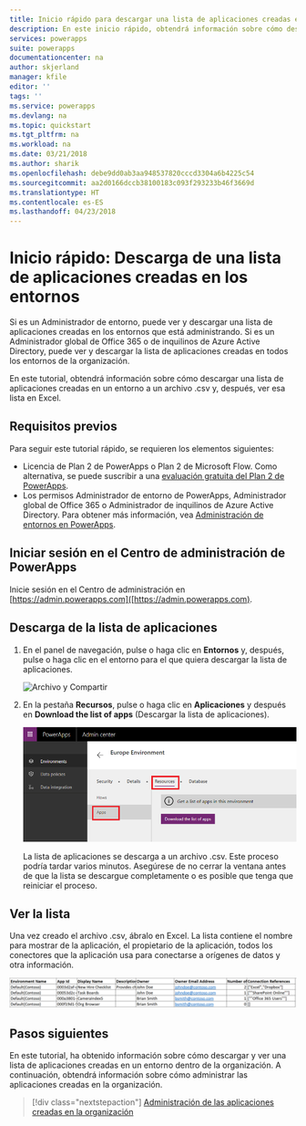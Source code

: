 ```yaml
---
title: Inicio rápido para descargar una lista de aplicaciones creadas en los entornos | Microsoft Docs
description: En este inicio rápido, obtendrá información sobre cómo descargar una lista de aplicaciones creadas en los entornos.
services: powerapps
suite: powerapps
documentationcenter: na
author: skjerland
manager: kfile
editor: ''
tags: ''
ms.service: powerapps
ms.devlang: na
ms.topic: quickstart
ms.tgt_pltfrm: na
ms.workload: na
ms.date: 03/21/2018
ms.author: sharik
ms.openlocfilehash: debe9dd0ab3aa948537820cccd3304a6b4225c54
ms.sourcegitcommit: aa2d0166dccb38100183c093f293233b46f3669d
ms.translationtype: HT
ms.contentlocale: es-ES
ms.lasthandoff: 04/23/2018
---
```

# <a name="quickstart-download-a-list-of-apps-created-in-your-environments"></a>Inicio rápido: Descarga de una lista de aplicaciones creadas en los entornos
Si es un Administrador de entorno, puede ver y descargar una lista de aplicaciones creadas en los entornos que está administrando. Si es un Administrador global de Office 365 o de inquilinos de Azure Active Directory, puede ver y descargar la lista de aplicaciones creadas en todos los entornos de la organización.

En este tutorial, obtendrá información sobre cómo descargar una lista de aplicaciones creadas en un entorno a un archivo .csv y, después, ver esa lista en Excel.

## <a name="prerequisites"></a>Requisitos previos
 Para seguir este tutorial rápido, se requieren los elementos siguientes:
 * Licencia de Plan 2 de PowerApps o Plan 2 de Microsoft Flow. Como alternativa, se puede suscribir a una [evaluación gratuita del Plan 2 de PowerApps](https://web.powerapps.com/signup?redirect=marketing&email=).
 * Los permisos Administrador de entorno de PowerApps, Administrador global de Office 365 o Administrador de inquilinos de Azure Active Directory. Para obtener más información, vea [Administración de entornos en PowerApps](environments-administration.md).

## <a name="sign-in-to-the-powerapps-admin-center"></a>Iniciar sesión en el Centro de administración de PowerApps
Inicie sesión en el Centro de administración en [https://admin.powerapps.com]([https://admin.powerapps.com).

## <a name="download-the-list-of-apps"></a>Descarga de la lista de aplicaciones
1. En el panel de navegación, pulse o haga clic en **Entornos** y, después, pulse o haga clic en el entorno para el que quiera descargar la lista de aplicaciones.

    ![Archivo y Compartir](./media/admin-view-apps/environment.png)
2. En la pestaña **Recursos**, pulse o haga clic en **Aplicaciones** y después en **Download the list of apps** (Descargar la lista de aplicaciones).

    ![Archivo y Compartir](./media/admin-view-apps/resources-app.png)

    La lista de aplicaciones se descarga a un archivo .csv. Este proceso podría tardar varios minutos. Asegúrese de no cerrar la ventana antes de que la lista se descargue completamente o es posible que tenga que reiniciar el proceso.

## <a name="view-the-list"></a>Ver la lista
Una vez creado el archivo .csv, ábralo en Excel. La lista contiene el nombre para mostrar de la aplicación, el propietario de la aplicación, todos los conectores que la aplicación usa para conectarse a orígenes de datos y otra información.

![Archivo y Compartir](./media/admin-view-apps/excel-view.png)

## <a name="next-steps"></a>Pasos siguientes
En este tutorial, ha obtenido información sobre cómo descargar y ver una lista de aplicaciones creadas en un entorno dentro de la organización. A continuación, obtendrá información sobre cómo administrar las aplicaciones creadas en la organización.

> [!div class="nextstepaction"]
> [Administración de las aplicaciones creadas en la organización](admin-manage-apps.md)
